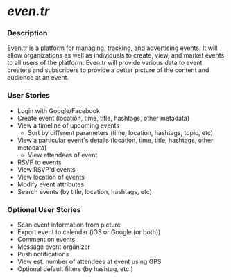 # ***even.tr***

### Description
Even.tr is a platform for managing, tracking, and advertising events. It will allow organizations as well as individuals to create, view, and market events to all users of the platform. Even.tr will provide various data to event creaters and subscribers to provide a better picture of the content and audience at an event.

### User Stories
- Login with Google/Facebook
- Create event (location, time, title, hashtags, other metadata)
- View a timeline of upcoming events
    - Sort by different parameters (time, location, hashtags, topic, etc)
- View a particular event's details (location, time, title, hashtags, other metadata)
    - View attendees of event
- RSVP to events
- View RSVP'd events
- View location of events
- Modify event attributes
- Search events (by title, location, hashtags, etc)

### Optional User Stories
- Scan event information from picture
- Export event to calendar (iOS or Google (or both))
- Comment on events
- Message event organizer
- Push notifications
- View est. number of attendees at event using GPS
- Optional default filters (by hashtag, etc.)
